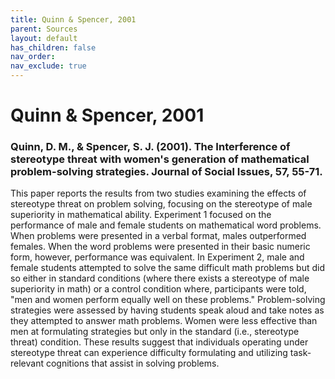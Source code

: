 ```yaml
---
title: Quinn & Spencer, 2001
parent: Sources
layout: default
has_children: false
nav_order: 
nav_exclude: true
---
```


# Quinn & Spencer, 2001

### Quinn, D. M., & Spencer, S. J. (2001). The Interference of stereotype threat with women's generation of mathematical problem-solving strategies. Journal of Social Issues, 57, 55-71.

This paper reports the results from two studies examining the effects of stereotype threat on problem solving, focusing on the stereotype of male superiority in mathematical ability. Experiment 1 focused on the performance of male and female students on mathematical word problems. When problems were presented in a verbal format, males outperformed females. When the word problems were presented in their basic numeric form, however, performance was equivalent. In Experiment 2, male and female students attempted to solve the same difficult math problems but did so either in standard conditions (where there exists a stereotype of male superiority in math) or a control condition where, participants were told, "men and women perform equally well on these problems." Problem-solving strategies were assessed by having students speak aloud and take notes as they attempted to answer math problems. Women were less effective than men at formulating strategies but only in the standard (i.e., stereotype threat) condition. These results suggest that individuals operating under stereotype threat can experience difficulty formulating and utilizing task-relevant cognitions that assist in solving problems.

